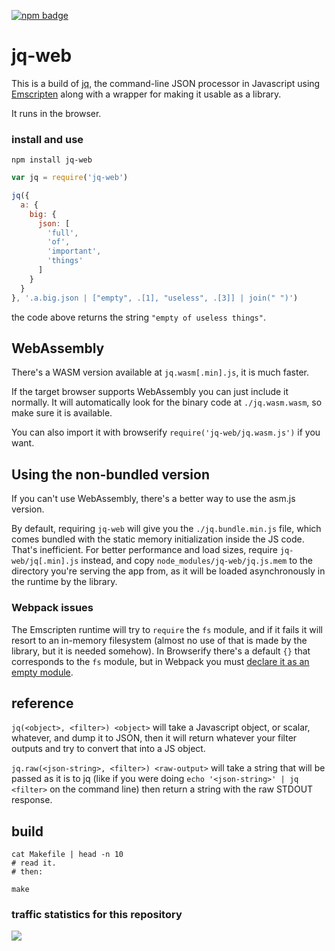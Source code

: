 [![npm badge](https://img.shields.io/npm/v/jq-web.svg)](https://www.npmjs.com/package/jq-web)

# jq-web

This is a build of [jq](https://github.com/stedolan/jq), the command-line JSON processor in Javascript using [Emscripten](http://kripken.github.io/emscripten-site/) along with a wrapper for making it usable as a library.

It runs in the browser.

### install and use

```
npm install jq-web
```

```js
var jq = require('jq-web')

jq({
  a: {
    big: {
      json: [
        'full',
        'of',
        'important',
        'things'
      ]
    } 
  }
}, '.a.big.json | ["empty", .[1], "useless", .[3]] | join(" ")')
```

the code above returns the string `"empty of useless things"`.

## WebAssembly

There's a WASM version available at `jq.wasm[.min].js`, it is much faster.

If the target browser supports WebAssembly you can just include it normally. It will automatically look for the binary code at `./jq.wasm.wasm`, so make sure it is available.

You can also import it with browserify `require('jq-web/jq.wasm.js')` if you want.

## Using the non-bundled version

If you can't use WebAssembly, there's a better way to use the asm.js version.

By default, requiring `jq-web` will give you the `./jq.bundle.min.js` file, which comes bundled with the static memory initialization inside the JS code. That's inefficient. For better performance and load sizes, require `jq-web/jq[.min].js` instead, and copy `node_modules/jq-web/jq.js.mem` to the directory you're serving the app from, as it will be loaded asynchronously in the runtime by the library.

### Webpack issues

The Emscripten runtime will try to `require` the `fs` module, and if it fails it will resort to an in-memory filesystem (almost no use of that is made by the library, but it is needed somehow). In Browserify there's a default `{}` that corresponds to the `fs` module, but in Webpack you must [declare it as an empty module](https://github.com/fiatjaf/jq-web/issues/5#issuecomment-342694955).

## reference

`jq(<object>, <filter>) <object>` will take a Javascript object, or scalar, whatever, and dump it to JSON, then it will return whatever your filter outputs and try to convert that into a JS object.

`jq.raw(<json-string>, <filter>) <raw-output>` will take a string that will be passed as it is to jq (like if you were doing `echo '<json-string>' | jq <filter>` on the command line) then return a string with the raw STDOUT response.

## build

```
cat Makefile | head -n 10
# read it.
# then:

make
```

### traffic statistics for this repository

[![](https://ght.trackingco.de/fiatjaf/jq-web)](https://ght.trackingco.de/)

